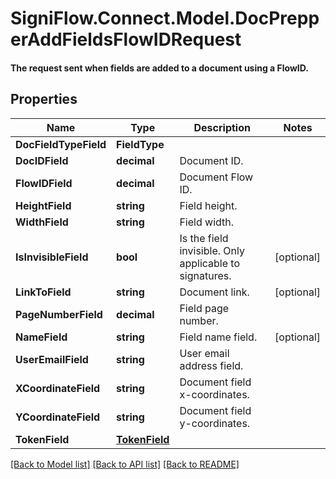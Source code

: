 # SigniFlow.Connect.Model.DocPrepperAddFieldsFlowIDRequest
#### The request sent when fields are added to a document using a FlowID.

## Properties

Name | Type | Description | Notes
------------ | ------------- | ------------- | -------------
**DocFieldTypeField** | **FieldType** |  | 
**DocIDField** | **decimal** | Document ID. | 
**FlowIDField** | **decimal** | Document Flow ID. | 
**HeightField** | **string** | Field height. | 
**WidthField** | **string** | Field width. | 
**IsInvisibleField** | **bool** | Is the field invisible. Only applicable to signatures. | [optional] 
**LinkToField** | **string** | Document link. | [optional] 
**PageNumberField** | **decimal** | Field page number. | 
**NameField** | **string** | Field name field. | [optional] 
**UserEmailField** | **string** | User email address field. | 
**XCoordinateField** | **string** | Document field x-coordinates. | 
**YCoordinateField** | **string** | Document field y-coordinates. | 
**TokenField** | [**TokenField**](TokenField.md) |  | 

[[Back to Model list]](../README.md#documentation-for-models) [[Back to API list]](../README.md#documentation-for-api-endpoints) [[Back to README]](../README.md)

